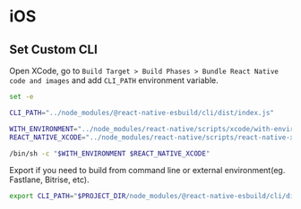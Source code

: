 # iOS

## Set Custom CLI

Open XCode, go to `Build Target > Build Phases > Bundle React Native code and images` and add `CLI_PATH` environment variable.

```bash
set -e

CLI_PATH="../node_modules/@react-native-esbuild/cli/dist/index.js"

WITH_ENVIRONMENT="../node_modules/react-native/scripts/xcode/with-environment.sh"
REACT_NATIVE_XCODE="../node_modules/react-native/scripts/react-native-xcode.sh"

/bin/sh -c "$WITH_ENVIRONMENT $REACT_NATIVE_XCODE"
```

Export if you need to build from command line or external environment(eg. Fastlane, Bitrise, etc).

```bash
export CLI_PATH="$PROJECT_DIR/node_modules/@react-native-esbuild/cli/dist/index.js"
```
